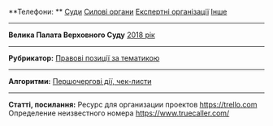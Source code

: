 <!-- TITLE: Головна сторінка -->
<!-- SUBTITLE: Зміст та посилання на інші сторінки -->

**Телефони: ** [Суди](https://wicase.herokuapp.com/contacts-courts) [Силові органи](https://wicase.herokuapp.com/contacts-ps) [Експертні організації](https://wicase.herokuapp.com/contacts-experts) [Інше](https://wicase.herokuapp.com/contacts-other)
***
**Велика Палата Верховного Суду** [2018 рік](https://wicase.herokuapp.com/VPVS18)
***
**Рубрикатор:** [Правові позиції за тематикою](https://wicase.herokuapp.com/tags)
***
**Алгоритми:** [Першочергові дії, чек-листи](https://wicase.herokuapp.com/algoritm)
***
**Статті, посилання:**
Ресурс для организации проектов https://trello.com
Определение неизвестного номера https://www.truecaller.com/
